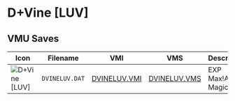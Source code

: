 # D+Vine [LUV]

## VMU Saves

| Icon | Filename | VMI | VMS | Description |
|------|----------|-----|-----|-------------|
| ![D+Vine [LUV]](../icons/DVINELUV.DAT.GIF) | `DVINELUV.DAT` | [DVINELUV.VMI](DVINELUV.VMI) | [DVINELUV.VMS](DVINELUV.VMS) | EXP Max!All Magic!
